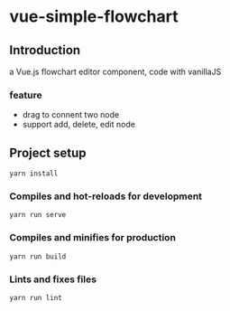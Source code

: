 # vue-simple-flowchart

## Introduction

a Vue.js flowchart editor component, code with vanillaJS

### feature

- drag to connent two node
- support add, delete, edit node

## Project setup

```
yarn install
```

### Compiles and hot-reloads for development
```
yarn run serve
```

### Compiles and minifies for production
```
yarn run build
```

### Lints and fixes files
```
yarn run lint
```
